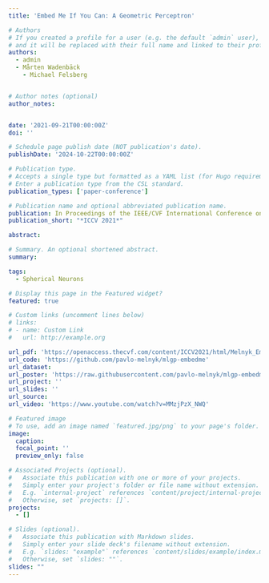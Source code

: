 ```yaml
---
title: 'Embed Me If You Can: A Geometric Perceptron'

# Authors
# If you created a profile for a user (e.g. the default `admin` user), write the username (folder name) here
# and it will be replaced with their full name and linked to their profile.
authors:
  - admin
  - Mårten Wadenbäck
    - Michael Felsberg


# Author notes (optional)
author_notes:


date: '2021-09-21T00:00:00Z'
doi: ''

# Schedule page publish date (NOT publication's date).
publishDate: '2024-10-22T00:00:00Z'

# Publication type.
# Accepts a single type but formatted as a YAML list (for Hugo requirements).
# Enter a publication type from the CSL standard.
publication_types: ['paper-conference']

# Publication name and optional abbreviated publication name.
publication: In Proceedings of the IEEE/CVF International Conference on Computer Vision (ICCV), 2021
publication_short: "*ICCV 2021*"

abstract: 

# Summary. An optional shortened abstract.
summary: 

tags:
  - Spherical Neurons

# Display this page in the Featured widget?
featured: true

# Custom links (uncomment lines below)
# links:
# - name: Custom Link
#   url: http://example.org

url_pdf: 'https://openaccess.thecvf.com/content/ICCV2021/html/Melnyk_Embed_Me_if_You_Can_A_Geometric_Perceptron_ICCV_2021_paper.html'
url_code: 'https://github.com/pavlo-melnyk/mlgp-embedme'
url_dataset: 
url_poster: 'https://raw.githubusercontent.com/pavlo-melnyk/mlgp-embedme/main/misc/poster.png'
url_project: ''
url_slides: ''
url_source: 
url_video: 'https://www.youtube.com/watch?v=MMzjPzX_NWQ'

# Featured image
# To use, add an image named `featured.jpg/png` to your page's folder.
image:
  caption: 
  focal_point: ''
  preview_only: false

# Associated Projects (optional).
#   Associate this publication with one or more of your projects.
#   Simply enter your project's folder or file name without extension.
#   E.g. `internal-project` references `content/project/internal-project/index.md`.
#   Otherwise, set `projects: []`.
projects:
  - []

# Slides (optional).
#   Associate this publication with Markdown slides.
#   Simply enter your slide deck's filename without extension.
#   E.g. `slides: "example"` references `content/slides/example/index.md`.
#   Otherwise, set `slides: ""`.
slides: ""
---
```

